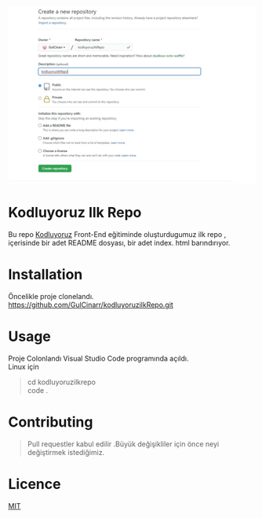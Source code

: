 ![](markdown.jpg) 

# Kodluyoruz Ilk Repo
 Bu repo [Kodluyoruz](https://kodluyoruz.org) Front-End  eğitiminde oluşturdugumuz ilk repo , içerisinde bir adet README dosyası, bir adet index.  html barındırıyor.
 # Installation
 Öncelikle proje clonelandı.  
https://github.com/GulCinarr/kodluyoruzilkRepo.git
# Usage

  Proje Colonlandı Visual Studio Code programında açıldı.  
  Linux için  
  >cd kodluyoruzilkrepo  
  code .
# Contributing 
  >Pull requestler kabul edilir .Büyük değişikliler için önce neyi değiştirmek istediğimiz.  

# Licence 

[MIT]()

